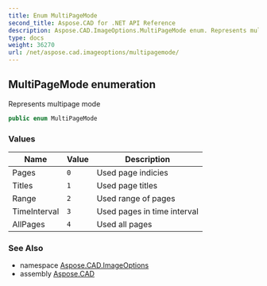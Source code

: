 ```yaml
---
title: Enum MultiPageMode
second_title: Aspose.CAD for .NET API Reference
description: Aspose.CAD.ImageOptions.MultiPageMode enum. Represents multipage mode
type: docs
weight: 36270
url: /net/aspose.cad.imageoptions/multipagemode/
---
```

## MultiPageMode enumeration

Represents multipage mode

```csharp
public enum MultiPageMode
```

### Values

| Name | Value | Description |
| --- | --- | --- |
| Pages | `0` | Used page indicies |
| Titles | `1` | Used page titles |
| Range | `2` | Used range of pages |
| TimeInterval | `3` | Used pages in time interval |
| AllPages | `4` | Used all pages |

### See Also

* namespace [Aspose.CAD.ImageOptions](../../aspose.cad.imageoptions/)
* assembly [Aspose.CAD](../../)


